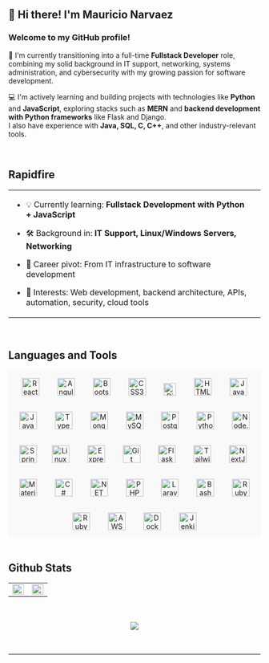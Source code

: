 ## 👋 Hi there! I'm Mauricio Narvaez  
  



### Welcome to my GitHub profile!  
🎯 I'm currently transitioning into a full-time **Fullstack Developer** role, combining my solid background in IT support, networking, systems administration, and cybersecurity with my growing passion for software development.

💻 I'm actively learning and building projects with technologies like **Python** and **JavaScript**, exploring stacks such as **MERN** and **backend development with Python frameworks** like Flask and Django.  
I also have experience with **Java, SQL, C, C++**, and other industry-relevant tools.  
  

<br/>  


## Rapidfire  
<table><tr><td valign="top" width="100%">

- 💡 Currently learning: **Fullstack Development with Python + JavaScript**  
  

- 🛠️ Background in: **IT Support, Linux/Windows Servers, Networking**  
  

- 🔄 Career pivot: From IT infrastructure to software development  
  

- 🌱 Interests: Web development, backend architecture, APIs, automation, security, cloud tools  


</td><td valign="top" width="100%">



</td></tr></table>  

<br/>  


## Languages and Tools  
<div align="center" style="background-color: #f9f9f9">  
<a href="https://reactjs.org/" target="_blank"><img style="margin: 16px" src="https://profilinator.rishav.dev/skills-assets/react-original-wordmark.svg" alt="React" height="35" /></a>  
<a href="https://angular.io/" target="_blank"><img style="margin: 16px" src="https://profilinator.rishav.dev/skills-assets/angularjs-original.svg" alt="Angular" height="35" /></a>  
<a href="https://getbootstrap.com/docs/3.4/javascript/" target="_blank"><img style="margin: 16px" src="https://profilinator.rishav.dev/skills-assets/bootstrap-plain.svg" alt="Bootstrap" height="35" /></a>  
<a href="https://www.w3schools.com/css/" target="_blank"><img style="margin: 16px" src="https://profilinator.rishav.dev/skills-assets/css3-original-wordmark.svg" alt="CSS3" height="35" /></a>  
<a href="https://www.djangoproject.com/" target="_blank"><img style="margin: 16px" src="https://profilinator.rishav.dev/skills-assets/django-original.svg" alt="Django" height="25" /></a>  
<a href="https://en.wikipedia.org/wiki/HTML5" target="_blank"><img style="margin: 16px" src="https://profilinator.rishav.dev/skills-assets/html5-original-wordmark.svg" alt="HTML5" height="35" /></a>  
<a href="https://www.java.com/" target="_blank"><img style="margin: 16px" src="https://profilinator.rishav.dev/skills-assets/java-original-wordmark.svg" alt="Java" height="35" /></a>  
<a href="https://www.javascript.com/" target="_blank"><img style="margin: 16px" src="https://profilinator.rishav.dev/skills-assets/javascript-original.svg" alt="JavaScript" height="35" /></a>  
<a href="https://www.typescriptlang.org/" target="_blank"><img style="margin: 16px" src="https://profilinator.rishav.dev/skills-assets/typescript-original.svg" alt="TypeScript" height="35" /></a>  
<a href="https://www.mongodb.com/" target="_blank"><img style="margin: 16px" src="https://profilinator.rishav.dev/skills-assets/mongodb-original-wordmark.svg" alt="MongoDB" height="35" /></a>  
<a href="https://www.mysql.com/" target="_blank"><img style="margin: 16px" src="https://profilinator.rishav.dev/skills-assets/mysql-original-wordmark.svg" alt="MySQL" height="35" /></a>  
<a href="https://www.postgresql.org/" target="_blank"><img style="margin: 16px" src="https://profilinator.rishav.dev/skills-assets/postgresql-original-wordmark.svg" alt="PostgreSQL" height="35" /></a>  
<a href="https://www.python.org/" target="_blank"><img style="margin: 16px" src="https://profilinator.rishav.dev/skills-assets/python-original.svg" alt="Python" height="35" /></a>  
<a href="https://nodejs.org/" target="_blank"><img style="margin: 16px" src="https://profilinator.rishav.dev/skills-assets/nodejs-original-wordmark.svg" alt="Node.js" height="35" /></a>  
<a href="https://docs.spring.io/spring-framework/docs/3.0.x/reference/expressions.html#:~:text=The%20Spring%20Expression%20Language%20(SpEL,and%20basic%20string%20templating%20functionality." target="_blank"><img style="margin: 10px" src="https://profilinator.rishav.dev/skills-assets/springio-icon.svg" alt="Spring" height="35" /></a>  
<a href="https://www.linux.org/" target="_blank"><img style="margin: 16px" src="https://profilinator.rishav.dev/skills-assets/linux-original.svg" alt="Linux" height="35" /></a>  
<a href="https://expressjs.com/" target="_blank"><img style="margin: 16px" src="https://profilinator.rishav.dev/skills-assets/express-original-wordmark.svg" alt="Express.js" height="35" /></a>  
<a href="https://github.com/" target="_blank"><img style="margin: 16px" src="https://profilinator.rishav.dev/skills-assets/git-scm-icon.svg" alt="Git" height="35" /></a>  
<a href="https://flask.palletsprojects.com/" target="_blank"><img style="margin: 16px" src="https://profilinator.rishav.dev/skills-assets/flask.png" alt="Flask" height="35" /></a>  
<a href="https://www.tailwindcss.com/" target="_blank"><img style="margin: 16px" src="https://profilinator.rishav.dev/skills-assets/tailwindcss.svg" alt="Tailwind CSS" height="35" /></a>  
<a href="https://nextjs.org/" target="_blank"><img style="margin: 16px" src="https://profilinator.rishav.dev/skills-assets/nextjs.png" alt="NextJS" height="35" /></a>  
<a href="https://mui.com/" target="_blank"><img style="margin: 16px" src="https://profilinator.rishav.dev/skills-assets/mui.png" alt="Material UI" height="35" /></a>  
<a href="https://docs.microsoft.com/en-us/dotnet/csharp/" target="_blank"><img style="margin: 16px" src="https://profilinator.rishav.dev/skills-assets/csharp-original.svg" alt="C#" height="35" /></a>  
<a href="https://dotnet.microsoft.com/download/dotnet-framework" target="_blank"><img style="margin: 16px" src="https://profilinator.rishav.dev/skills-assets/dot-net-original-wordmark.svg" alt=".NET" height="35" /></a>  
<a href="https://www.php.net/" target="_blank"><img style="margin: 16px" src="https://profilinator.rishav.dev/skills-assets/php-original.svg" alt="PHP" height="35" /></a>  
<a href="https://laravel.com/" target="_blank"><img style="margin: 16px" src="https://profilinator.rishav.dev/skills-assets/laravel-plain-wordmark.svg" alt="Laravel" height="35" /></a>  
<a href="https://www.gnu.org/software/bash/" target="_blank"><img style="margin: 16px" src="https://profilinator.rishav.dev/skills-assets/gnu_bash-icon.svg" alt="Bash" height="35" /></a>  
<a href="https://www.ruby-lang.org/en/" target="_blank"><img style="margin: 16px" src="https://profilinator.rishav.dev/skills-assets/ruby-original-wordmark.svg" alt="Ruby" height="35" /></a>  
<a href="https://rubyonrails.org/" target="_blank"><img style="margin: 16px" src="https://profilinator.rishav.dev/skills-assets/rails-original-wordmark.svg" alt="Ruby on Rails" height="35" /></a>  
<a href="https://aws.amazon.com/" target="_blank"><img style="margin: 16px" src="https://profilinator.rishav.dev/skills-assets/amazonwebservices-original-wordmark.svg" alt="AWS" height="35" /></a>  
<a href="https://www.docker.com/" target="_blank"><img style="margin: 16px" src="https://profilinator.rishav.dev/skills-assets/docker-original-wordmark.svg" alt="Docker" height="35" /></a>  
<a href="https://www.jenkins.io/" target="_blank"><img style="margin: 16px" src="https://profilinator.rishav.dev/skills-assets/jenkins-icon.svg" alt="Jenkins" height="35" /></a>  
</div>  

<br/>  


## Github Stats  
<table><tr><td valign="top" width="50%">

<img src="https://github-readme-stats.vercel.app/api?username=madandev02&show_icons=true&count_private=true&hide_border=true" align="left" style="width: 100%" />

</td><td valign="top" width="50%">

<div align="center"><img src="https://github-readme-stats.vercel.app/api/top-langs/?username=madandev02&hide_border=true&layout=compact" align="center" style="width: 100%" /></div>

</td></tr></table>  

<br/>  

  

<br/>  

<div align="center">
<img src="https://komarev.com/ghpvc/?username=madandev02&&style=flat-square" align="center" />
</div>  
  

<br/>  


<br />

----
